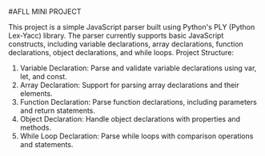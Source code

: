 #AFLL MINI PROJECT 

This project is a simple JavaScript parser built using Python's PLY (Python Lex-Yacc) library. The parser currently supports basic JavaScript constructs, including variable declarations, array declarations, function declarations, object declarations, and while loops.
Project Structure:
1. Variable Declaration: Parse and validate variable declarations using var, let, and const.
2. Array Declaration: Support for parsing array declarations and their elements.
3. Function Declaration: Parse function declarations, including parameters and return statements.
4. Object Declaration: Handle object declarations with properties and methods.
5. While Loop Declaration: Parse while loops with comparison operations and statements.

